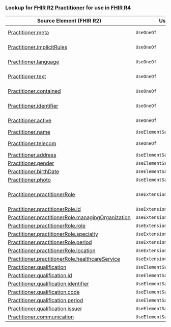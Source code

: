 ### Lookup for [FHIR R2](https://hl7.org/fhir/DSTU2/) [Practitioner](https://hl7.org/fhir/DSTU2/Practitioner.html) for use in [FHIR R4](https://hl7.org/fhir/R4/)

| Source Element (FHIR R2) | Usage | Target |
| -------------- | ----- | ------ |
| [Practitioner.meta](https://hl7.org/fhir/DSTU2/Practitioner.html#resource) | `UseOneOf` | [Practitioner.meta](https://hl7.org/fhir/R4/Practitioner.html#resource)<br />[PractitionerRole.meta](https://hl7.org/fhir/R4/PractitionerRole.html#resource) |
| [Practitioner.implicitRules](https://hl7.org/fhir/DSTU2/Practitioner.html#resource) | `UseOneOf` | [Practitioner.implicitRules](https://hl7.org/fhir/R4/Practitioner.html#resource)<br />[PractitionerRole.implicitRules](https://hl7.org/fhir/R4/PractitionerRole.html#resource) |
| [Practitioner.language](https://hl7.org/fhir/DSTU2/Practitioner.html#resource) | `UseOneOf` | [Practitioner.language](https://hl7.org/fhir/R4/Practitioner.html#resource)<br />[PractitionerRole.language](https://hl7.org/fhir/R4/PractitionerRole.html#resource) |
| [Practitioner.text](https://hl7.org/fhir/DSTU2/Practitioner.html#resource) | `UseOneOf` | [Practitioner.text](https://hl7.org/fhir/R4/Practitioner.html#resource)<br />[PractitionerRole.text](https://hl7.org/fhir/R4/PractitionerRole.html#resource) |
| [Practitioner.contained](https://hl7.org/fhir/DSTU2/Practitioner.html#resource) | `UseOneOf` | [Practitioner.contained](https://hl7.org/fhir/R4/Practitioner.html#resource)<br />[PractitionerRole.contained](https://hl7.org/fhir/R4/PractitionerRole.html#resource) |
| [Practitioner.identifier](https://hl7.org/fhir/DSTU2/Practitioner.html#resource) | `UseOneOf` | [Practitioner.identifier](https://hl7.org/fhir/R4/Practitioner.html#resource)<br />[PractitionerRole.identifier](https://hl7.org/fhir/R4/PractitionerRole.html#resource) |
| [Practitioner.active](https://hl7.org/fhir/DSTU2/Practitioner.html#resource) | `UseOneOf` | [Practitioner.active](https://hl7.org/fhir/R4/Practitioner.html#resource)<br />[PractitionerRole.active](https://hl7.org/fhir/R4/PractitionerRole.html#resource) |
| [Practitioner.name](https://hl7.org/fhir/DSTU2/Practitioner.html#resource) | `UseElementSameName` | [Practitioner.name](https://hl7.org/fhir/R4/Practitioner.html#resource) |
| [Practitioner.telecom](https://hl7.org/fhir/DSTU2/Practitioner.html#resource) | `UseOneOf` | [Practitioner.telecom](https://hl7.org/fhir/R4/Practitioner.html#resource)<br />[PractitionerRole.telecom](https://hl7.org/fhir/R4/PractitionerRole.html#resource) |
| [Practitioner.address](https://hl7.org/fhir/DSTU2/Practitioner.html#resource) | `UseElementSameName` | [Practitioner.address](https://hl7.org/fhir/R4/Practitioner.html#resource) |
| [Practitioner.gender](https://hl7.org/fhir/DSTU2/Practitioner.html#resource) | `UseElementSameName` | [Practitioner.gender](https://hl7.org/fhir/R4/Practitioner.html#resource) |
| [Practitioner.birthDate](https://hl7.org/fhir/DSTU2/Practitioner.html#resource) | `UseElementSameName` | [Practitioner.birthDate](https://hl7.org/fhir/R4/Practitioner.html#resource) |
| [Practitioner.photo](https://hl7.org/fhir/DSTU2/Practitioner.html#resource) | `UseElementSameName` | [Practitioner.photo](https://hl7.org/fhir/R4/Practitioner.html#resource) |
| [Practitioner.practitionerRole](https://hl7.org/fhir/DSTU2/Practitioner.html#resource) | `UseExtension` | [http://hl7.org/fhir/1.0/StructureDefinition/extension-Practitioner.practitionerRole](StructureDefinition-ext-R2-Practitioner.practitionerRole.html) |
| [Practitioner.practitionerRole.id](https://hl7.org/fhir/DSTU2/Practitioner.html#resource) | `UseExtensionFromAncestor` | - |
| [Practitioner.practitionerRole.managingOrganization](https://hl7.org/fhir/DSTU2/Practitioner.html#resource) | `UseExtensionFromAncestor` | - |
| [Practitioner.practitionerRole.role](https://hl7.org/fhir/DSTU2/Practitioner.html#resource) | `UseExtensionFromAncestor` | - |
| [Practitioner.practitionerRole.specialty](https://hl7.org/fhir/DSTU2/Practitioner.html#resource) | `UseExtensionFromAncestor` | - |
| [Practitioner.practitionerRole.period](https://hl7.org/fhir/DSTU2/Practitioner.html#resource) | `UseExtensionFromAncestor` | - |
| [Practitioner.practitionerRole.location](https://hl7.org/fhir/DSTU2/Practitioner.html#resource) | `UseExtensionFromAncestor` | - |
| [Practitioner.practitionerRole.healthcareService](https://hl7.org/fhir/DSTU2/Practitioner.html#resource) | `UseExtensionFromAncestor` | - |
| [Practitioner.qualification](https://hl7.org/fhir/DSTU2/Practitioner.html#resource) | `UseElementSameName` | [Practitioner.qualification](https://hl7.org/fhir/R4/Practitioner.html#resource) |
| [Practitioner.qualification.id](https://hl7.org/fhir/DSTU2/Practitioner.html#resource) | `UseElementSameName` | [Practitioner.qualification.id](https://hl7.org/fhir/R4/Practitioner.html#resource) |
| [Practitioner.qualification.identifier](https://hl7.org/fhir/DSTU2/Practitioner.html#resource) | `UseElementSameName` | [Practitioner.qualification.identifier](https://hl7.org/fhir/R4/Practitioner.html#resource) |
| [Practitioner.qualification.code](https://hl7.org/fhir/DSTU2/Practitioner.html#resource) | `UseElementSameName` | [Practitioner.qualification.code](https://hl7.org/fhir/R4/Practitioner.html#resource) |
| [Practitioner.qualification.period](https://hl7.org/fhir/DSTU2/Practitioner.html#resource) | `UseElementSameName` | [Practitioner.qualification.period](https://hl7.org/fhir/R4/Practitioner.html#resource) |
| [Practitioner.qualification.issuer](https://hl7.org/fhir/DSTU2/Practitioner.html#resource) | `UseElementSameName` | [Practitioner.qualification.issuer](https://hl7.org/fhir/R4/Practitioner.html#resource) |
| [Practitioner.communication](https://hl7.org/fhir/DSTU2/Practitioner.html#resource) | `UseElementSameName` | [Practitioner.communication](https://hl7.org/fhir/R4/Practitioner.html#resource) |
